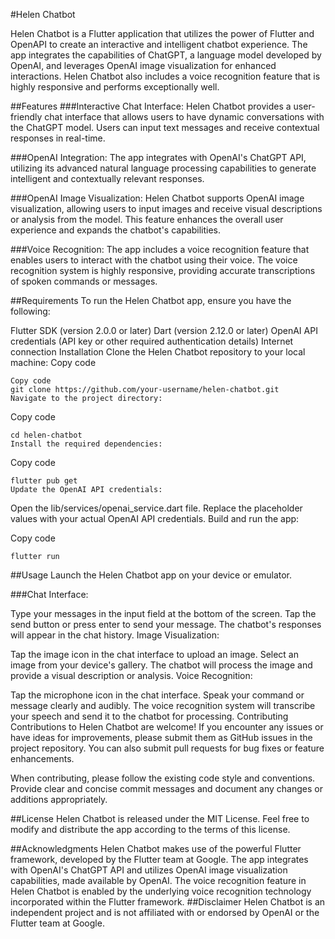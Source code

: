 #Helen Chatbot

Helen Chatbot is a Flutter application that utilizes the power of Flutter and OpenAPI to create an interactive and intelligent chatbot experience. The app integrates the capabilities of ChatGPT, a language model developed by OpenAI, and leverages OpenAI image visualization for enhanced interactions. Helen Chatbot also includes a voice recognition feature that is highly responsive and performs exceptionally well.

##Features
###Interactive Chat Interface: Helen Chatbot provides a user-friendly chat interface that allows users to have dynamic conversations with the ChatGPT model. Users can input text messages and receive contextual responses in real-time.

###OpenAI Integration: The app integrates with OpenAI's ChatGPT API, utilizing its advanced natural language processing capabilities to generate intelligent and contextually relevant responses.

###OpenAI Image Visualization: Helen Chatbot supports OpenAI image visualization, allowing users to input images and receive visual descriptions or analysis from the model. This feature enhances the overall user experience and expands the chatbot's capabilities.

###Voice Recognition: The app includes a voice recognition feature that enables users to interact with the chatbot using their voice. The voice recognition system is highly responsive, providing accurate transcriptions of spoken commands or messages.

##Requirements
To run the Helen Chatbot app, ensure you have the following:

Flutter SDK (version 2.0.0 or later)
Dart (version 2.12.0 or later)
OpenAI API credentials (API key or other required authentication details)
Internet connection
Installation
Clone the Helen Chatbot repository to your local machine:
Copy code
```
Copy code
git clone https://github.com/your-username/helen-chatbot.git
Navigate to the project directory:
```
Copy code
```
cd helen-chatbot
Install the required dependencies:
```

Copy code
```
flutter pub get
Update the OpenAI API credentials:
```
Open the lib/services/openai_service.dart file.
Replace the placeholder values with your actual OpenAI API credentials.
Build and run the app:

Copy code
```
flutter run
```
##Usage
Launch the Helen Chatbot app on your device or emulator.

###Chat Interface:

Type your messages in the input field at the bottom of the screen.
Tap the send button or press enter to send your message.
The chatbot's responses will appear in the chat history.
Image Visualization:

Tap the image icon in the chat interface to upload an image.
Select an image from your device's gallery.
The chatbot will process the image and provide a visual description or analysis.
Voice Recognition:

Tap the microphone icon in the chat interface.
Speak your command or message clearly and audibly.
The voice recognition system will transcribe your speech and send it to the chatbot for processing.
Contributing
Contributions to Helen Chatbot are welcome! If you encounter any issues or have ideas for improvements, please submit them as GitHub issues in the project repository. You can also submit pull requests for bug fixes or feature enhancements.

When contributing, please follow the existing code style and conventions. Provide clear and concise commit messages and document any changes or additions appropriately.

##License
Helen Chatbot is released under the MIT License. Feel free to modify and distribute the app according to the terms of this license.

##Acknowledgments
Helen Chatbot makes use of the powerful Flutter framework, developed by the Flutter team at Google.
The app integrates with OpenAI's ChatGPT API and utilizes OpenAI image visualization capabilities, made available by OpenAI.
The voice recognition feature in Helen Chatbot is enabled by the underlying voice recognition technology incorporated within the Flutter framework.
##Disclaimer
Helen Chatbot is an independent project and is not affiliated with or endorsed by OpenAI or the Flutter team at Google.
